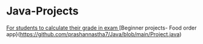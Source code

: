 # Java-Projects
[For students to calculate their grade in exam ](https://github.com/prashannastha7/Java/blob/main/GPA_converter.java)
[Beginner projects- Food order app}(https://github.com/prashannastha7/Java/blob/main/Project.java)
